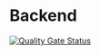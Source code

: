 # Backend

[![Quality Gate Status](https://sonarcloud.io/api/project_badges/measure?project=com.example%3APlaces-Microservice-Server&metric=alert_status)](https://sonarcloud.io/dashboard?id=com.example%3APlaces-Microservice-Server)
